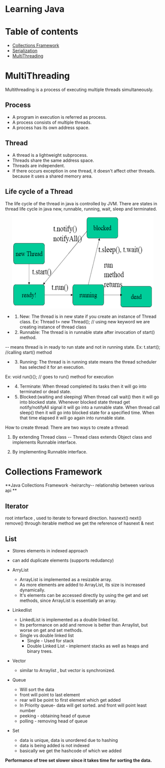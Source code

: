 Learning Java
================

Table of contents
=================

<!--ts-->
   * [Collections Framework](#collections-framework)
   * [Serialization](#serialization)
   * [MultiThreading](#multithreading)

<!--te-->

MultiThreading
==============
Multithreading is a process of executing multiple threads simultaneously.

Process
-------
* A program in execution is referred as process.
* A process consists of multiple threads.
* A process has its own address space.

Thread
------
* A thread is a lightweight subprocess.
* Threads share the same address space.
* Threads are independent. 
* If there occurs exception in one thread, it doesn't affect other threads. 
  because it uses a shared memory area.

Life cycle of a Thread
----------------------
The life cycle of the thread in java is controlled by JVM. 
There are states in thread life cycle in java new, runnable, running, wait, sleep and terminated.

<p align="center">
  <img width="460" height="300" src=".images/thread-lifecycle.jpg">
</p>


* 1. New: 
The thread is in new state if you create an instance of Thread class.
Ex: Thread t= new Thread(); // using new keyword we are creating instance of thread class

* 2. Runnable: 
The thread is in runnable state after invocation of start() method.

-- means thread is in ready to run state and not in running state.
Ex: t.start(); //calling start() method

* 3. Running: 
The thread is in running state means the thread scheduler has selected it for an execution.

Ex: void run(){}; // goes to run() method for execution

* 4. Terminate:
When thread completed its tasks then it will go into terminated or dead state.

* 5. Blocked:(waiting and sleeping)
When thread call wait() then it will go into blocked state.
Whenever blocked state thread get notify/notifyAll signal it will go into a runnable state.
When thread call sleep() then it will go into blocked state for a specified time.
When that time elapsed it will go again into runnable state.

How to create thread:
There are two ways to create a thread:

1. By extending Thread class
-- Thread class extends Object class and implements Runnable interface.

2. By implementing Runnable interface.












Collections Framework
===================

**Java Collections Framework -heirarchy-- relationship between various api **

Iterator
--------
root interface , used to iterate to forward direction.
hasnext()
next()
remove()
through iterable method we get the reference of hasnext & next


List
----
* Stores elements in indexed approach
* can add duplicate elements (supports redudancy)

* ArryList 
    * ArrayList is implemented as a resizable array.
    * As more elements are added to ArrayList, its size is increased dynamically.
    * It's elements can be accessed directly by using the get and set methods, since ArrayList is essentially an array.

* Linkedlist
    * LinkedList is implemented as a double linked list. 
    * Its performance on add and remove is better than Arraylist, but worse on get and set methods. 
    * Single vs double linked list 
         * Single - Used for stack
         * Double Linked List -  implement stacks as well as heaps and binary trees.

* Vector
    * similar to Arraylist , but vector is synchronized.

* Queue
    * Will sort the data
    * front will point to last element 
    * rear will be point to first element which get added
    * In Priority queue- data will get sorted. and front will point least number
    * peeking - obtaining head of queue 
    * polling - removing head of queue


* Set
    * data is unique, data is unordered due to hashing
    * data is being added is not indexed
    * basically we get the hashcode of which we added

**Performance of tree set slower since it takes time for sorting the data.**
